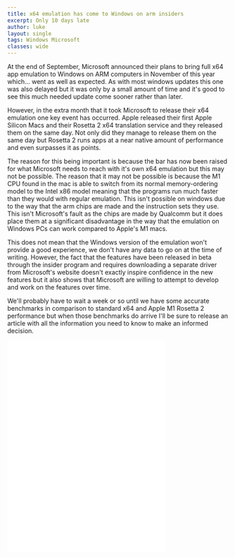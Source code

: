 ```yaml
---
title: x64 emulation has come to Windows on arm insiders
excerpt: Only 10 days late
author: luke
layout: single
tags: Windows Microsoft
classes: wide
---
```


At the end of September, Microsoft announced their plans to bring full x64 app emulation to Windows on ARM computers in November of this year which... went as well as expected. As with most windows updates this one was also delayed but it was only by a small amount of time and it's good to see this much needed update come sooner rather than later.

However, in the extra month that it took Microsoft to release their x64 emulation one key event has occurred. Apple released their first Apple Silicon Macs and their Rosetta 2 x64 translation service and they released them on the same day. Not only did they manage to release them on the same day but Rosetta 2 runs apps at a near native amount of performance and even surpasses it as points.

The reason for this being important is because the bar has now been raised for what Microsoft needs to reach with it's own x64 emulation but this may not be possible. The reason that it may not be possible is because the M1 CPU found in the mac is able to switch from its normal memory-ordering model to the Intel x86 model meaning that the programs run much faster than they would with regular emulation. This isn't possible on windows due to the way that the arm chips are made and the instruction sets they use. This isn't Microsoft's fault as the chips are made by Qualcomm but it does place them at a significant disadvantage in the way that the emulation on Windows PCs can work compared to Apple's M1 macs.

This does not mean that the Windows version of the emulation won't provide a good experience, we don't have any data to go on at the time of writing. However, the fact that the features have been released in beta through the insider program and requires downloading a separate driver from Microsoft's website doesn't exactly inspire confidence in the new features but it also shows that Microsoft are willing to attempt to develop and work on the features over time.

We'll probably have to wait a week or so until we have some accurate benchmarks in comparison to standard x64 and Apple M1 Rosetta 2 performance but when those benchmarks do arrive I'll be sure to release an article with all the information you need to know to make an informed decision.

<iframe style="width:360px;height:480px;" marginwidth="0" marginheight="0" scrolling="no" frameborder="0" src="//ws-eu.amazon-adsystem.com/widgets/q?ServiceVersion=20070822&OneJS=1&Operation=GetAdHtml&MarketPlace=GB&source=ac&ref=qf_sp_asin_til&ad_type=product_link&tracking_id=dynamicdigita-21&marketplace=amazon&region=GB&placement=B083KNKL11&asins=B083KNKL11&linkId=c857e7929d05f9eb27d789b3ce117f2b&show_border=false&link_opens_in_new_window=true&price_color=333333&title_color=0066c0&bg_color=ffffff"></iframe>